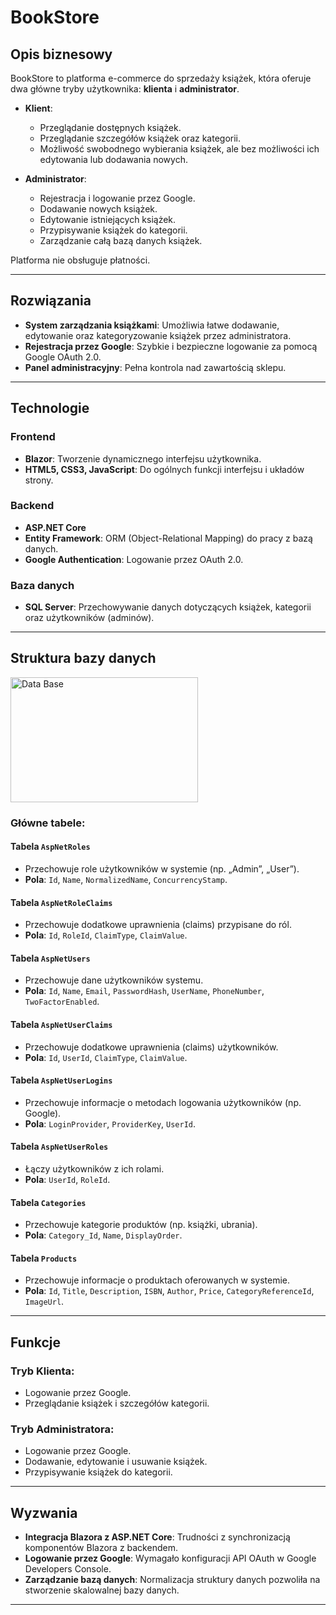 # BookStore

## Opis biznesowy

BookStore to platforma e-commerce do sprzedaży książek, która oferuje dwa główne tryby użytkownika: **klienta** i **administrator**.

- **Klient**:
  - Przeglądanie dostępnych książek.
  - Przeglądanie szczegółów książek oraz kategorii.
  - Możliwość swobodnego wybierania książek, ale bez możliwości ich edytowania lub dodawania nowych.

- **Administrator**:
  - Rejestracja i logowanie przez Google.
  - Dodawanie nowych książek.
  - Edytowanie istniejących książek.
  - Przypisywanie książek do kategorii.
  - Zarządzanie całą bazą danych książek.

Platforma nie obsługuje płatności.

---

## Rozwiązania

- **System zarządzania książkami**: Umożliwia łatwe dodawanie, edytowanie oraz kategoryzowanie książek przez administratora.
- **Rejestracja przez Google**: Szybkie i bezpieczne logowanie za pomocą Google OAuth 2.0.
- **Panel administracyjny**: Pełna kontrola nad zawartością sklepu.

---

## Technologie

### Frontend
- **Blazor**: Tworzenie dynamicznego interfejsu użytkownika.
- **HTML5, CSS3, JavaScript**: Do ogólnych funkcji interfejsu i układów strony.

### Backend
- **ASP.NET Core**
- **Entity Framework**: ORM (Object-Relational Mapping) do pracy z bazą danych.
- **Google Authentication**: Logowanie przez OAuth 2.0.

### Baza danych
- **SQL Server**: Przechowywanie danych dotyczących książek, kategorii oraz użytkowników (adminów).

---

## Struktura bazy danych
<img src="../ReadMeInfo/Untitled(1).png" alt="Data Base" width="300" height="200">

### Główne tabele:

#### **Tabela `AspNetRoles`**
- Przechowuje role użytkowników w systemie (np. „Admin”, „User”).
- **Pola**: `Id`, `Name`, `NormalizedName`, `ConcurrencyStamp`.

#### **Tabela `AspNetRoleClaims`**
- Przechowuje dodatkowe uprawnienia (claims) przypisane do ról.
- **Pola**: `Id`, `RoleId`, `ClaimType`, `ClaimValue`.

#### **Tabela `AspNetUsers`**
- Przechowuje dane użytkowników systemu.
- **Pola**: `Id`, `Name`, `Email`, `PasswordHash`, `UserName`, `PhoneNumber`, `TwoFactorEnabled`.

#### **Tabela `AspNetUserClaims`**
- Przechowuje dodatkowe uprawnienia (claims) użytkowników.
- **Pola**: `Id`, `UserId`, `ClaimType`, `ClaimValue`.

#### **Tabela `AspNetUserLogins`**
- Przechowuje informacje o metodach logowania użytkowników (np. Google).
- **Pola**: `LoginProvider`, `ProviderKey`, `UserId`.

#### **Tabela `AspNetUserRoles`**
- Łączy użytkowników z ich rolami.
- **Pola**: `UserId`, `RoleId`.

#### **Tabela `Categories`**
- Przechowuje kategorie produktów (np. książki, ubrania).
- **Pola**: `Category_Id`, `Name`, `DisplayOrder`.

#### **Tabela `Products`**
- Przechowuje informacje o produktach oferowanych w systemie.
- **Pola**: `Id`, `Title`, `Description`, `ISBN`, `Author`, `Price`, `CategoryReferenceId`, `ImageUrl`.

---

## Funkcje

### Tryb Klienta:
- Logowanie przez Google.
- Przeglądanie książek i szczegółów kategorii.

### Tryb Administratora:
- Logowanie przez Google.
- Dodawanie, edytowanie i usuwanie książek.
- Przypisywanie książek do kategorii.

---

## Wyzwania

- **Integracja Blazora z ASP.NET Core**: Trudności z synchronizacją komponentów Blazora z backendem.
- **Logowanie przez Google**: Wymagało konfiguracji API OAuth w Google Developers Console.
- **Zarządzanie bazą danych**: Normalizacja struktury danych pozwoliła na stworzenie skalowalnej bazy danych.

---

